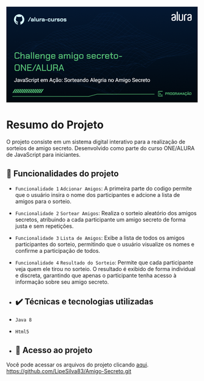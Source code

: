 ![Template Alura](https://github.com/LipeSilva83/Amigo-Secreto/blob/main/Template/Programa%C3%A7%C3%A3o-Challenge%20amigo%20secreto-ONE_ALURA.png)

# Resumo do Projeto
O projeto consiste em um sistema digital interativo para a realização de sorteios de amigo secreto. Desenvolvido como parte do curso ONE/ALURA de JavaScript para iniciantes.

## 🔨 Funcionalidades do projeto
- `Funcionalidade 1` `Adcionar Amigos`: A primeira parte do codigo permite que o usuário insira o nome dos participantes e adcione a lista de amigos para o sorteio.
- `Funcionalidade 2` `Sortear Amigos`: Realiza o sorteio aleatório dos amigos secretos, atribuindo a cada participante um amigo secreto de forma justa e sem repetições.
- `Funcionalidade 3` `Lista de Amigos`: Exibe a lista de todos os amigos participantes do sorteio, permitindo que o usuário visualize os nomes e confirme a participação de todos.
- `Funcionalidade 4` `Resultado do Sorteio`: Permite que cada participante veja quem ele tirou no sorteio. O resultado é exibido de forma individual e discreta, garantindo que apenas o participante tenha acesso à informação sobre seu amigo secreto.

- ## ✔️ Técnicas e tecnologias utilizadas
- ``Java 8``
- ``Html5``

- ## 📁 Acesso ao projeto
Você pode acessar os arquivos do projeto clicando [aqui](https://github.com/gui-lirasilva/Edige-POO/tree/master/src).
https://github.com/LipeSilva83/Amigo-Secreto.git
